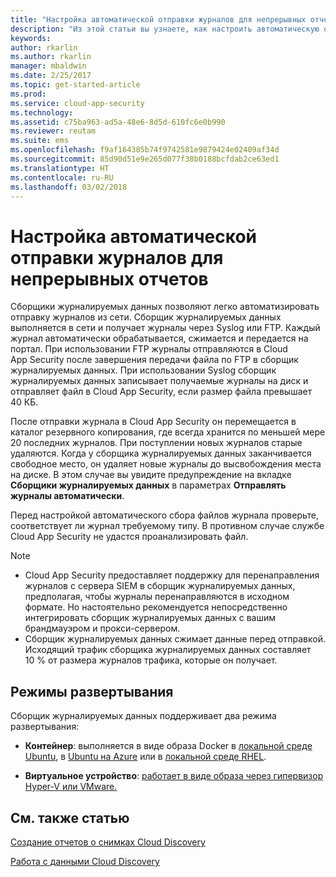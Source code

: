 ```yaml
---
title: "Настройка автоматической отправки журналов для непрерывных отчетов | Документы Майкрософт"
description: "Из этой статьи вы узнаете, как настроить автоматическую отправку журналов для непрерывных отчетов в Cloud App Security."
keywords: 
author: rkarlin
ms.author: rkarlin
manager: mbaldwin
ms.date: 2/25/2017
ms.topic: get-started-article
ms.prod: 
ms.service: cloud-app-security
ms.technology: 
ms.assetid: c75ba963-ad5a-48e6-8d5d-610fc6e0b990
ms.reviewer: reutam
ms.suite: ems
ms.openlocfilehash: f9af164385b74f9742581e9879424e02409af34d
ms.sourcegitcommit: 85d90d51e9e265d077f38b0188bcfdab2ce63ed1
ms.translationtype: HT
ms.contentlocale: ru-RU
ms.lasthandoff: 03/02/2018
---
```

# <a name="configure-automatic-log-upload-for-continuous-reports"></a>Настройка автоматической отправки журналов для непрерывных отчетов


Сборщики журналируемых данных позволяют легко автоматизировать отправку журналов из сети. Сборщик журналируемых данных выполняется в сети и получает журналы через Syslog или FTP. Каждый журнал автоматически обрабатывается, сжимается и передается на портал. При использовании FTP журналы отправляются в Cloud App Security после завершения передачи файла по FTP в сборщик журналируемых данных.  При использовании Syslog сборщик журналируемых данных записывает получаемые журналы на диск и отправляет файл в Cloud App Security, если размер файла превышает 40 КБ.

После отправки журнала в Cloud App Security он перемещается в каталог резервного копирования, где всегда хранится по меньшей мере 20 последних журналов. При поступлении новых журналов старые удаляются. Когда у сборщика журналируемых данных заканчивается свободное место, он удаляет новые журналы до высвобождения места на диске. В этом случае вы увидите предупреждение на вкладке **Сборщики журналируемых данных** в параметрах **Отправлять журналы автоматически**.

Перед настройкой автоматического сбора файлов журнала проверьте, соответствует ли журнал требуемому типу. В противном случае службе Cloud App Security не удастся проанализировать файл.

> [!NOTE]
>-  Cloud App Security предоставляет поддержку для перенаправления журналов с сервера SIEM в сборщик журналируемых данных, предполагая, чтобы журналы перенаправляются в исходном формате. Но настоятельно рекомендуется непосредственно интегрировать сборщик журналируемых данных с вашим брандмауэром и прокси-сервером.
>- Сборщик журналируемых данных сжимает данные перед отправкой. Исходящий трафик сборщика журналируемых данных составляет 10 % от размера журналов трафика, которые он получает. 

## <a name="deployment-modes"></a>Режимы развертывания

Сборщик журналируемых данных поддерживает два режима развертывания:

-   **Контейнер**: выполняется в виде образа Docker в [локальной среде Ubuntu](discovery-docker-ubuntu.md), в [Ubuntu на Azure](discovery-docker-ubuntu-azure.md) или в [локальной среде RHEL](discovery-docker-ubuntu.md). 

-   **Виртуальное устройство**: [работает в виде образа через гипервизор Hyper-V или VMware.](configure-automatic-log-upload-for-continuous-reports.md)




## <a name="see-also"></a>См. также статью
 
[Создание отчетов о снимках Cloud Discovery](create-snapshot-cloud-discovery-reports.md)

[Работа с данными Cloud Discovery](working-with-cloud-discovery-data.md)


